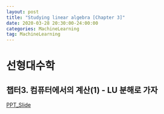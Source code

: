```yaml
---
layout: post
title: "Studying linear algebra [Chapter 3]"
date: 2020-03-28 20:30:00-24:00:00
categories: MachineLearning
tag: MachineLearning
---
```


# 선형대수학
## 챕터3. 컴퓨터에서의 계산(1) - LU 분해로 가자  

[PPT_Slide](https://star6973.github.io/reveal.js/slide/linear-algebra-chapter-3.html)
